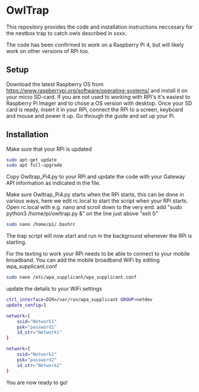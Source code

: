 # OwlTrap
This repository provides the code and installation instructions neccesary for the nestbox trap to catch owls described in xxxx.

The code has been confirmed to work on a Raspberry Pi 4, but will likely work on other versions of RPi too.

## Setup

Download the latest Raspberry OS from https://www.raspberrypi.org/software/operating-systems/ and install it on your micro SD-card.
If you are not used to working with RPI's it's easiest to Raspberry Pi Imager and to chose a OS version with desktop. Once your SD card is ready, insert it in your RPi, connect the RPi to a screen, keyboard and mouse and power it up. Go through the guide and set up your Pi. 



## Installation


Make sure that your RPi is updated 
```bash
sudo apt-get update
sudo apt full-upgrade
```



Copy Owltrap_Pi4.py to your RPi and update the code with your Gateway API information as indicated in the file. 


Make sure Owltrap_Pi4.py starts when the RPi starts, this can be done in various ways, here we edit rc.local to start the script when your RPi starts. Open rc.local with e.g. nano and scroll down to the very end. add "sudo python3 /home/pi/owltrap.py &" on the line just above "exit 0"

```bash
sudo nano /home/pi/.bashrc
```
The trap script will now start and run in the background whenever the RPi is starting. 

For the texting to work your RPi needs to be able to connect to your mobile broadband. You can add the mobile broadband WiFi by editing wpa_supplicant.conf

```bash
sudo nano /etc/wpa_supplicant/wpa_supplicant.conf
```

update the details to your WiFi settings

```bash
ctrl_interface=DIR=/var/run/wpa_supplicant GROUP=netdev
update_config=1

network={
    ssid="Network1"
    psk="password1"
    id_str="Network1"
}

network={
    ssid="Network2"
    psk="password2"
    id_str="Network2"
}
```

You are now ready to go!

